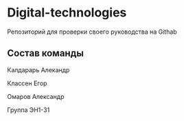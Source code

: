 # Digital-technologies
Репозиторий для проверки своего руководства на Githab

## Состав команды
Калдарарь Алекандр

Классен Егор

Омаров Александр

Группа ЭН1-31
